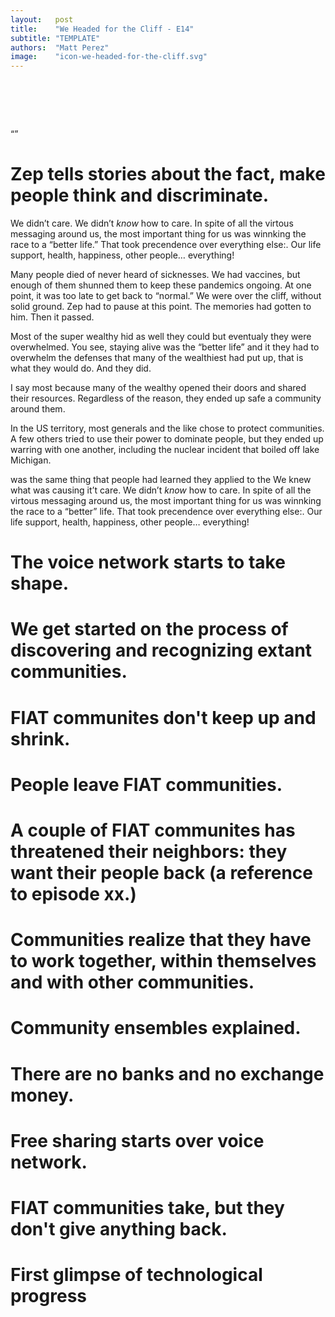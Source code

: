 ```yaml
---
layout:   post
title:    "We Headed for the Cliff - E14"
subtitle: "TEMPLATE"
authors:  "Matt Perez"
image:    "icon-we-headed-for-the-cliff.svg"
---
```



<div style="display: none;">
<h1>We headed for the cliff, smiling and chatting with everybody in our gasoline-powered SUV. And then we went over the cliff.</h1>
</div>

<h1>&nbsp;</h1>
 <p>&ldquo;&rdquo;</p>

<h1>Zep tells stories about the fact, make people think and discriminate.</h1>
 <p class="_quotespan">We didn&rsquo;t care. We didn&rsquo;t <em>know</em> how to care. In spite of all the virtous messaging around us, the most important thing for us was winnking the race to a &ldquo;better life.&rdquo; That took precendence over everything else:. Our life support, health, happiness, other people&hellip; everything!</p>
 <p><span class="_quotespan">Many people died of never heard of sicknesses. We had vaccines, but enough of them shunned them to keep these pandemics ongoing. At one point, it was too late to get back to &ldquo;normal.&rdquo; We were over the cliff, without solid ground.</span> Zep had to pause at this point. The memories had gotten to him. Then it passed.</p>
 <p class="_quotespan">Most of the super wealthy hid as well they could but eventualy they were overwhelmed. You see, staying alive was the &ldquo;better life&rdquo; and it they had to overwhelm the defenses that many of the wealthiest had put up, that is what they would do. And they did.</p>
 <p class="_quotespan">I say most because many of the wealthy opened their doors and shared their resources. Regardless of the reason, they ended up safe a community around them.</p>
 <p class="_quotespan">In the US territory, most generals and the like chose to protect communities. A few others tried to use their power to dominate people, but they ended up warring with one another, including the nuclear incident that boiled off lake Michigan.</p>
 <p class="_quotespan"></p>
 <p class="_quotespan">
 
  was the same thing that people had learned they applied to the We knew what was causing it&rsquo;t care. We didn&rsquo;t <em>know</em> how to care. In spite of all the virtous messaging around us, the most important thing for us was winnking the race to a &ldquo;better&rdquo; life. That took precendence over everything else:. Our life support, health, happiness, other people&hellip; everything!</p>
<h1>The voice network starts to take shape.</h1>
<h1>We get started on the process of discovering and recognizing extant communities.</h1>
<h1>FIAT communites don't keep up and shrink.</h1>
<h1>People leave FIAT communities.</h1>
<h1>A couple of FIAT communites has threatened their neighbors: they want their people back (a reference to episode xx.)</h1>
<h1>Communities realize that they have to work together, within themselves and with other communities.</h1>
<h1>Community ensembles explained.</h1>
<h1>There are no banks and no exchange money.</h1>
<h1>Free sharing starts over voice network.</h1>
<h1>FIAT communities take, but they don't give anything back.</h1>
<h1>First glimpse of technological progress</h1>